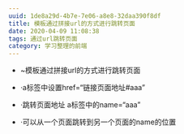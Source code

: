 ```yaml
---
uuid: 1de8a29d-4b7e-7e06-a8e8-32daa390f8df
title: 模板通过拼接url的方式进行跳转页面
date: 2020-04-09 11:08:38
tags: 通过url跳转页面 
category: 学习整理的前端
---
```

+   ~模板通过拼接url的方式进行跳转页面 

-   ·a标签中设置href=“链接页面地址#aaa”

-   ·跳转页面地址 a标签中的name=“aaa”

-   ·可以从一个页面跳转到另一个页面的name的位置
<!-- more -->

